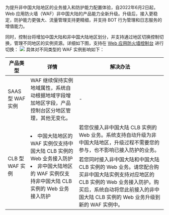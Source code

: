 为提升非中国大陆地区的业务接入和防护能力配置体验，自2022年6月2日起， Web 应用防火墙（WAF）非中国大陆的产品能力全新升级。升级后，接入更稳定，防护能力更强大、流量管理支持更精细，并支持 BOT 行为管理和日志服务的增值能力。

同时，控制台将增加中国大陆和非中国大陆地区划分，并支持通过地区切换控制切换，管理不同地区的实例资源。详细如下图，支持在  [Web 应用防火墙控制台](https://console.cloud.tencent.com/guanjia/tea-overview) 进行切换：
![](https://qcloudimg.tencent-cloud.cn/raw/49e3438c06bbbde696f498f1283d402f.png)
具体对不同类型的 WAF 实例影响如下：
<table>
<thead>
<tr>
<th>产品类型</th>
<th>详情</th>
<th>解决办法</th>
</tr>
</thead>
<tbody><tr>
<td>SAAS 型 WAF 实例</td>
<td>WAF 继续保持实例地域属性，系统自动根据地域字段增加地区字段，产品控制台区分地区管理，其他无变化。</td>
<td>-</td>
</tr>
<tr>
<td rowspan=2> CLB 型 WAF 实例</td>
<td  rowspan=2><li>中国大陆地区的 WAF 实例仅支持中国大陆 CLB 实例的 Web 业务接入防护</li><li>非中国大陆地区的 WAF 实例仅支持非中国大陆 CLB 实例的 Web 业务接入防护</li></td>
<td>若您仅接入非中国大陆 CLB 实例的 Web 业务。系统支持自动升级为非中国大陆地区，升级过程不需要您的参与，也不影响已接入防护的业务。</td>
</tr>
<tr>
<td>若您同时接入非中国大陆和中国大陆 CLB 实例的 Web 业务。请您配合购买非中国大陆实例支持对应地区的 CLB 实例的 Web 业务接入防护。购买后，系统自动将您此前接入的非中国大陆 CLB 实例的 Web 业务升级到新的 WAF 实例中。</td>
</tr>
</tbody></table>
